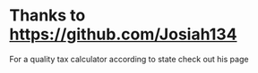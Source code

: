 # Thanks to https://github.com/Josiah134
For a quality tax calculator according to state check out his page

